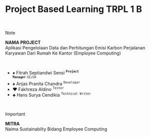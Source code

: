 # Project Based Learning TRPL 1 B

<br>

> [!NOTE]
> **NAMA PROJECT**<br>
> Aplikasi Pengelolaan Data dan Perhitungan Emisi Karbon Perjalanan Karyawan Dari Rumah Ke Kantor (Employee Computing)

<br>

- :diamonds: Fitrah Septiandwi Sensi <sup><code>**Project Manager**</code></sup> <sup><code>UI/UX</code></sup>   
- :spades: Anjas Pranita Chandra <sup><code>Developer</code></sup>
- :hearts: Fakhreza Aldino <sup><code>Tester</code></sup>
- :clubs: Hans Surya Cendikia <sup><code>Technical Writer</code></sup>

<br>

> [!IMPORTANT]
> **MITRA**<br>
> Naima Sustainabilty Bidang Employee Computing
